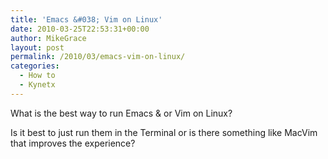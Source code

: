 ```yaml
---
title: 'Emacs &#038; Vim on Linux'
date: 2010-03-25T22:53:31+00:00
author: MikeGrace
layout: post
permalink: /2010/03/emacs-vim-on-linux/
categories:
  - How to
  - Kynetx
---
```

What is the best way to run Emacs & or Vim on Linux?

Is it best to just run them in the Terminal or is there something like MacVim that improves the experience?